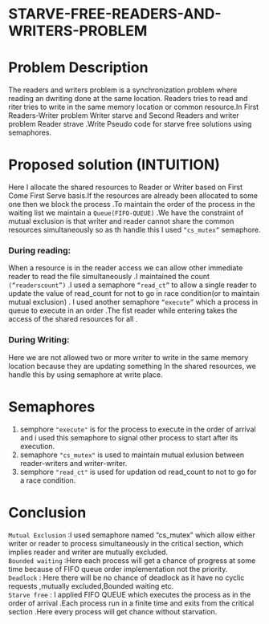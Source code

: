 # STARVE-FREE-READERS-AND-WRITERS-PROBLEM
# Problem Description
The readers and writers problem is a  synchronization problem where reading an dwriting done at the same location. Readers tries to read and riter tries to write in the same memory location or common resource.In First Readers-Writer problem Writer starve and Second Readers and writer problem Reader strave .Write Pseudo code for starve free  solutions using semaphores.
# Proposed solution (INTUITION)
Here I allocate the shared resources to Reader or Writer based on First Come First Serve basis.If the resources are already been allocated to some one then we block the process .To maintain the order of the process in the waiting list we maintain a `Queue(FIFO-QUEUE)` .We have the constraint of mutual exclusion is that writer and reader cannot share the common resources simultaneously so as th handle this I used `“cs_mutex”` semaphore.
### **During reading:**
When a resource is in the reader access we can allow other immediate reader to read the file simultaneously .I maintained the count `(“readerscount”)` .I used a semaphore `“read_ct”` to allow a single reader to update the value of read_count for not to go in race condition(or to maintain mutual exclusion) . 
I used another semaphore `“execute”`  which a process in queue to execute in an order .The fist reader while entering takes the access of the shared resources for all . 
### **During Writing:**
Here we are not allowed two or more writer to write in the same memory location because they are updating something In the shared resources, we handle this by using semaphore at write place.

# Semaphores
1. semphore `"execute"` is for the process to execute in the order of arrival and i used this semaphore to signal other process to start after its execution.
2. semaphore  `"cs_mutex"` is used to maintain mutual exlusion between reader-writers and writer-writer.
3. semphore ``"read_ct"`` is used for updation od read_count to not to go for a race condition.


# Conclusion
`Mutual Exclusion` :I used semaphore named “cs_mutex” which allow either writer or reader to process simultaneously in the critical section, which implies reader and writer are mutually excluded.<br>
`Bounded waiting` :Here each process will get a chance of progress at some time because of FIFO queue order implementation not the priority.<br>
`Deadlock` : Here there will be no chance of deadlock as it have no cyclic requests ,mutually excluded,Bounded waiting etc.<br>
`Starve free` : I applied FIFO QUEUE which executes the process as in the order of arrival .Each process run in a finite time and exits from the critical section .Here every process will get chance without starvation.<br>
